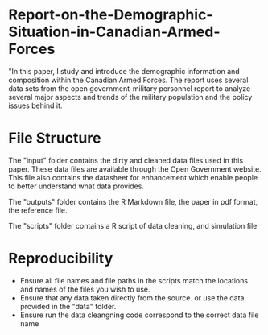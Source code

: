 # Report-on-the-Demographic-Situation-in-Canadian-Armed-Forces
"In this paper, I study and introduce the demographic information and composition within the Canadian Armed Forces. The report uses several data sets from the open government-military personnel report to analyze several major aspects and trends of the military population and the policy issues behind it.

# File Structure
The "input" folder contains the dirty and cleaned data files used in this paper. These data files are available through the Open Government website. This file also contains the datasheet for enhancement which enable people to better understand what data provides.

The "outputs" folder contains the R Markdown file, the paper in pdf format, the reference file. 

The "scripts" folder contains a R script of data cleaning, and simulation file

# Reproducibility
- Ensure all file names and file paths in the scripts match the locations and names of the files you wish to use.
- Ensure that any data taken directly from the source. or use the data provided in the "data" folder.
- Ensure run the data cleangning code correspond to the correct data file name
